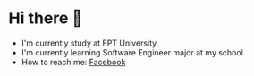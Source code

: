 # Hi there 👋

  - I'm currently study at FPT University.
  - I'm currently learning Software Engineer major at my school.
  - How to reach me: [Facebook](https://www.facebook.com/wh1t3bl3/)

